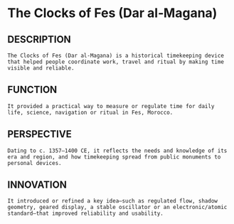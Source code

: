 # The Clocks of Fes (Dar al‑Magana)

## DESCRIPTION
    The Clocks of Fes (Dar al‑Magana) is a historical timekeeping device that helped people coordinate work, travel and ritual by making time visible and reliable.

## FUNCTION
    It provided a practical way to measure or regulate time for daily life, science, navigation or ritual in Fes, Morocco.

## PERSPECTIVE
    Dating to c. 1357–1400 CE, it reflects the needs and knowledge of its era and region, and how timekeeping spread from public monuments to personal devices.

## INNOVATION
    It introduced or refined a key idea—such as regulated flow, shadow geometry, geared display, a stable oscillator or an electronic/atomic standard—that improved reliability and usability.
